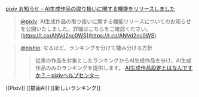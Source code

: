 
[pixiv お知らせ - AI生成作品の取り扱いに関する機能をリリースしました](https://www.pixiv.net/info.php?id=8728)
> [@pixiv](https://twitter.com/pixiv/status/1586916035412004865): AI生成作品の取り扱いに関する機能リリースについてのお知らせを公開いたしました。詳細はこちらをご確認ください。[https://t.co/ANVd2nc0WS](https://t.co/ANVd2nc0WS)

> [@nishio](https://twitter.com/nishio/status/1587136251337256963?s=20&t=kaYXLs1xm8Ve2XZQavPwxA): なるほど、ランキングを分けて棲み分ける方針
> >従来の作品を対象としたランキングからAI生成作品を分け、AI生成作品のみのランキングを提供します。
> [AI生成作品設定とはなんですか？ – pixivヘルプセンター](https://www.pixiv.help/hc/ja/articles/11866194231577)

[[Pixiv]]
[[描画AI]]
[[新しいランキング]]
